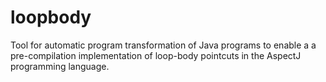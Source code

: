 # loopbody
Tool for automatic program transformation of Java programs to enable a a pre-compilation implementation of loop-body pointcuts in the AspectJ programming language. 
